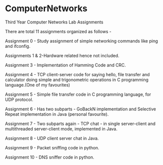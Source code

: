 # ComputerNetworks 
Third Year Computer Networks Lab Assignments

There are total 11 assignments organized as follows - 

Assignment 0 - Study assignment of simple networking commands like ping and ifconfig.

Assignments 1 & 2-Hardware related hence not included.

Assignment 3 - Implementation of Hamming Code and CRC.

Assignment 4 - TCP client-server code for saying hello, file transfer and calculator doing simple and trigonometric operations in C programming language.(One of my favourites)

Assignment 5 - Simple file transfer code in C programming language, for UDP protocol.

Assignment 6 -  Has two subparts -  GoBackN implementation and Selective Repeat implementation in Java (personal favourite).

Assignment 7 - Two subparts again -  TCP chat - in single server-client and multithreaded server-client mode, implemented in Java.

Assignment 8 - UDP client server chat in Java.

Assignment 9 - Packet sniffing code in python.

Assignment 10 - DNS sniffer code in python.
